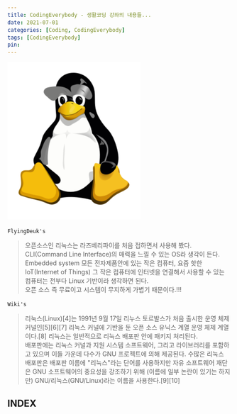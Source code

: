 ```yaml
---
title: CodingEverybody - 생활코딩 강좌의 내용들...
date: 2021-07-01
categories: [Coding, CodingEverybody]
tags: [CodingEverybody]
pin:
---
```


![linux](/img/coding/linux/linux.png)

`FlyingDeuk's`
> 오픈소스인 리눅스는 라즈베리파이를 처음 접하면서 사용해 봤다. CLI(Command Line Interface)의 매력을 느낄 수 있는 OS라 생각이 든다. <br>
Embedded system 모든 전자제품안에 있는 작은 컴퓨터, 요즘 핫한 IoT(Internet of Things) 그 작은 컴퓨터에 인터넷을 연결해서 사용할 수 있는 컴퓨터는 전부다 Linux 기반이라 생각하면 된다. <br>
오픈 소스 즉 무료이고 시스템이 무지하게 가볍기 때문이다.!!!

`Wiki's`
> 리눅스(Linux)[4]는 1991년 9월 17일 리누스 토르발스가 처음 출시한 운영 체제 커널인[5][6][7] 리눅스 커널에 기반을 둔 오픈 소스 유닉스 계열 운영 체제 계열이다.[8] 리눅스는 일반적으로 리눅스 배포판 안에 패키지 처리된다. <br>
배포판에는 리눅스 커널과 지원 시스템 소프트웨어, 그리고 라이브러리를 포함하고 있으며 이들 가운데 다수가 GNU 프로젝트에 의해 제공된다. 수많은 리눅스 배포판은 배포판 이름에 "리눅스"라는 단어를 사용하지만 자유 소프트웨어 재단은 GNU 소프트웨어의 중요성을 강조하기 위해 (이름에 일부 논란이 있기는 하지만) GNU/리눅스(GNU/Linux)라는 이름을 사용한다.[9][10]

## INDEX
